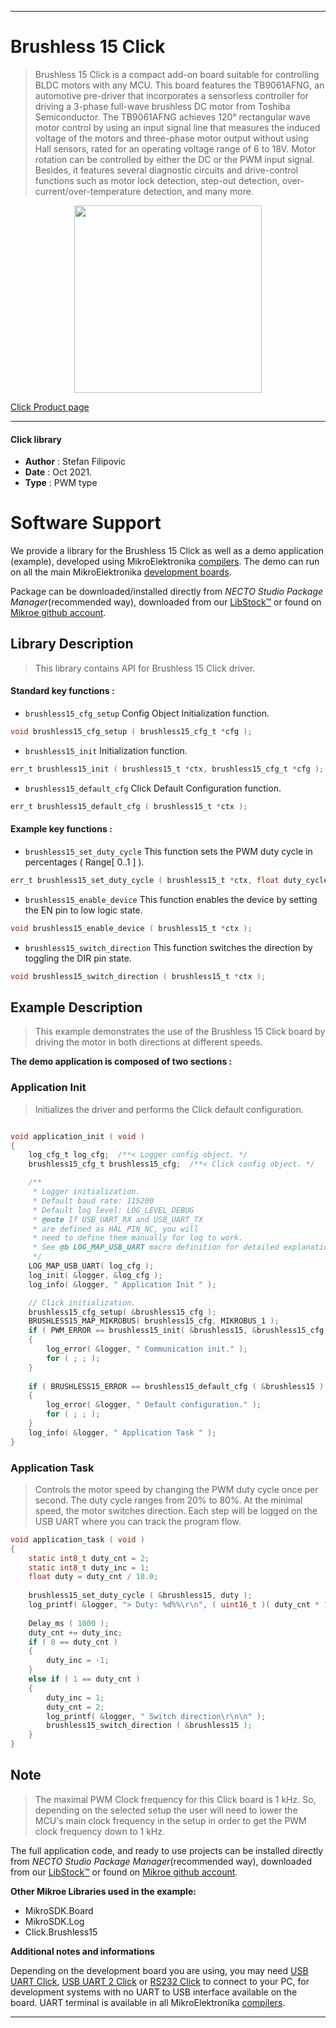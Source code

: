 
---
# Brushless 15 Click

> Brushless 15 Click is a compact add-on board suitable for controlling BLDC motors with any MCU. This board features the TB9061AFNG, an automotive pre-driver that incorporates a sensorless controller for driving a 3-phase full-wave brushless DC motor from Toshiba Semiconductor. The TB9061AFNG achieves 120° rectangular wave motor control by using an input signal line that measures the induced voltage of the motors and three-phase motor output without using Hall sensors, rated for an operating voltage range of 6 to 18V. Motor rotation can be controlled by either the DC or the PWM input signal. Besides, it features several diagnostic circuits and drive-control functions such as motor lock detection, step-out detection, over-current/over-temperature detection, and many more.

<p align="center">
  <img src="https://download.mikroe.com/images/click_for_ide/brushless15_click.png" height=300px>
</p>

[Click Product page](https://www.mikroe.com/brushless-15-click)

---


#### Click library

- **Author**        : Stefan Filipovic
- **Date**          : Oct 2021.
- **Type**          : PWM type


# Software Support

We provide a library for the Brushless 15 Click
as well as a demo application (example), developed using MikroElektronika
[compilers](https://www.mikroe.com/necto-studio).
The demo can run on all the main MikroElektronika [development boards](https://www.mikroe.com/development-boards).

Package can be downloaded/installed directly from *NECTO Studio Package Manager*(recommended way), downloaded from our [LibStock&trade;](https://libstock.mikroe.com) or found on [Mikroe github account](https://github.com/MikroElektronika/mikrosdk_click_v2/tree/master/clicks).

## Library Description

> This library contains API for Brushless 15 Click driver.

#### Standard key functions :

- `brushless15_cfg_setup` Config Object Initialization function.
```c
void brushless15_cfg_setup ( brushless15_cfg_t *cfg );
```

- `brushless15_init` Initialization function.
```c
err_t brushless15_init ( brushless15_t *ctx, brushless15_cfg_t *cfg );
```

- `brushless15_default_cfg` Click Default Configuration function.
```c
err_t brushless15_default_cfg ( brushless15_t *ctx );
```

#### Example key functions :

- `brushless15_set_duty_cycle` This function sets the PWM duty cycle in percentages ( Range[ 0..1 ] ).
```c
err_t brushless15_set_duty_cycle ( brushless15_t *ctx, float duty_cycle );
```

- `brushless15_enable_device` This function enables the device by setting the EN pin to low logic state.
```c
void brushless15_enable_device ( brushless15_t *ctx );
```

- `brushless15_switch_direction` This function switches the direction by toggling the DIR pin state.
```c
void brushless15_switch_direction ( brushless15_t *ctx );
```

## Example Description

> This example demonstrates the use of the Brushless 15 Click board by driving the motor in both directions at different speeds.

**The demo application is composed of two sections :**

### Application Init

> Initializes the driver and performs the Click default configuration.

```c

void application_init ( void )
{
    log_cfg_t log_cfg;  /**< Logger config object. */
    brushless15_cfg_t brushless15_cfg;  /**< Click config object. */

    /** 
     * Logger initialization.
     * Default baud rate: 115200
     * Default log level: LOG_LEVEL_DEBUG
     * @note If USB_UART_RX and USB_UART_TX 
     * are defined as HAL_PIN_NC, you will 
     * need to define them manually for log to work. 
     * See @b LOG_MAP_USB_UART macro definition for detailed explanation.
     */
    LOG_MAP_USB_UART( log_cfg );
    log_init( &logger, &log_cfg );
    log_info( &logger, " Application Init " );

    // Click initialization.
    brushless15_cfg_setup( &brushless15_cfg );
    BRUSHLESS15_MAP_MIKROBUS( brushless15_cfg, MIKROBUS_1 );
    if ( PWM_ERROR == brushless15_init( &brushless15, &brushless15_cfg ) )
    {
        log_error( &logger, " Communication init." );
        for ( ; ; );
    }
    
    if ( BRUSHLESS15_ERROR == brushless15_default_cfg ( &brushless15 ) )
    {
        log_error( &logger, " Default configuration." );
        for ( ; ; );
    }
    log_info( &logger, " Application Task " );
}

```

### Application Task

> Controls the motor speed by changing the PWM duty cycle once per second.
> The duty cycle ranges from 20% to 80%. At the minimal speed, the motor switches direction.
> Each step will be logged on the USB UART where you can track the program flow.

```c
void application_task ( void )
{
    static int8_t duty_cnt = 2;
    static int8_t duty_inc = 1;
    float duty = duty_cnt / 10.0;
    
    brushless15_set_duty_cycle ( &brushless15, duty );
    log_printf( &logger, "> Duty: %d%%\r\n", ( uint16_t )( duty_cnt * 10 ) );
    
    Delay_ms ( 1000 );
    duty_cnt += duty_inc;
    if ( 8 == duty_cnt ) 
    {
        duty_inc = -1;
    }
    else if ( 1 == duty_cnt ) 
    {
        duty_inc = 1;
        duty_cnt = 2;
        log_printf( &logger, " Switch direction\r\n\n" );
        brushless15_switch_direction ( &brushless15 );
    }
}
```

## Note

> The maximal PWM Clock frequency for this Click board is 1 kHz. 
> So, depending on the selected setup the user will need to lower the MCU's main clock frequency 
> in the setup in order to get the PWM clock frequency down to 1 kHz.

The full application code, and ready to use projects can be installed directly from *NECTO Studio Package Manager*(recommended way), downloaded from our [LibStock&trade;](https://libstock.mikroe.com) or found on [Mikroe github account](https://github.com/MikroElektronika/mikrosdk_click_v2/tree/master/clicks).

**Other Mikroe Libraries used in the example:**

- MikroSDK.Board
- MikroSDK.Log
- Click.Brushless15

**Additional notes and informations**

Depending on the development board you are using, you may need
[USB UART Click](https://www.mikroe.com/usb-uart-click),
[USB UART 2 Click](https://www.mikroe.com/usb-uart-2-click) or
[RS232 Click](https://www.mikroe.com/rs232-click) to connect to your PC, for
development systems with no UART to USB interface available on the board. UART
terminal is available in all MikroElektronika
[compilers](https://shop.mikroe.com/compilers).

---
